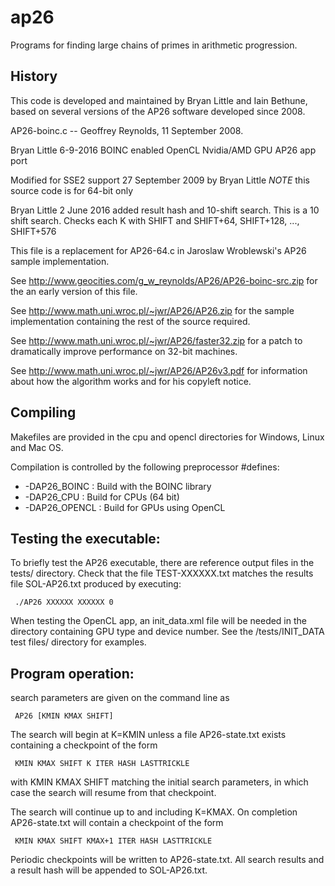 # ap26

   Programs for finding large chains of primes in arithmetic progression.

## History

   This code is developed and maintained by Bryan Little and Iain Bethune,
   based on several versions of the AP26 software developed since 2008.

   AP26-boinc.c -- Geoffrey Reynolds, 11 September 2008.

   Bryan Little 6-9-2016
   BOINC enabled OpenCL Nvidia/AMD GPU AP26 app port

   Modified for SSE2 support 27 September 2009 by Bryan Little
   *NOTE* this source code is for 64-bit only

   Bryan Little 2 June 2016 added result hash and 10-shift search.
   This is a 10 shift search.  Checks each K with SHIFT and SHIFT+64, SHIFT+128, ..., SHIFT+576

   This file is a replacement for AP26-64.c in Jaroslaw Wroblewski's AP26
   sample implementation.

   See http://www.geocities.com/g_w_reynolds/AP26/AP26-boinc-src.zip for the
   an early version of this file.

   See http://www.math.uni.wroc.pl/~jwr/AP26/AP26.zip for the sample
   implementation containing the rest of the source required.

   See http://www.math.uni.wroc.pl/~jwr/AP26/faster32.zip for a patch to
   dramatically improve performance on 32-bit machines.

   See http://www.math.uni.wroc.pl/~jwr/AP26/AP26v3.pdf for information
   about how the algorithm works and for his copyleft notice.

## Compiling

   Makefiles are provided in the cpu and opencl directories for Windows, Linux and Mac OS.

   Compilation is controlled by the following preprocessor #defines:

*   -DAP26_BOINC  : Build with the BOINC library
*   -DAP26_CPU   : Build for CPUs (64 bit)
*   -DAP26_OPENCL : Build for GPUs using OpenCL

## Testing the executable:

   To briefly test the AP26 executable, there are reference output files
   in the  tests/ directory. Check that the file TEST-XXXXXX.txt matches
   the results file SOL-AP26.txt produced by executing:

     ./AP26 XXXXXX XXXXXX 0

   When testing the OpenCL app, an init_data.xml file will be needed in
   the directory containing GPU type and device number. See the
   /tests/INIT_DATA test files/ directory for examples.

## Program operation:

   search parameters are given on the command line as

     AP26 [KMIN KMAX SHIFT]

   The search will begin at K=KMIN unless a file AP26-state.txt
   exists containing a checkpoint of the form

     KMIN KMAX SHIFT K ITER HASH LASTTRICKLE

   with KMIN KMAX SHIFT matching the initial search parameters, in which
   case the search will resume from that checkpoint.

   The search will continue up to and including K=KMAX. On completion
   AP26-state.txt will contain a checkpoint of the form

     KMIN KMAX SHIFT KMAX+1 ITER HASH LASTTRICKLE

   Periodic checkpoints will be written to AP26-state.txt.
   All search results and a result hash will be appended to SOL-AP26.txt.
